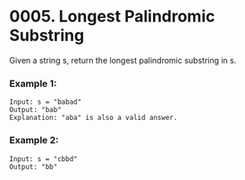 # 0005. Longest Palindromic Substring
Given a string s, return the longest palindromic substring in s.

### Example 1:
```
Input: s = "babad"
Output: "bab"
Explanation: "aba" is also a valid answer.
```

### Example 2:
```
Input: s = "cbbd"
Output: "bb"
```